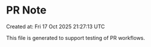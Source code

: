 # PR Note

Created at: Fri 17 Oct 2025 21:27:13 UTC

This file is generated to support testing of PR workflows.
